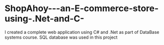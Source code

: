 # ShopAhoy---an-E-commerce-store-using-.Net-and-C-
I created a complete web application using C# and .Net as part of DataBase systems course.
SQL database was used in this project
